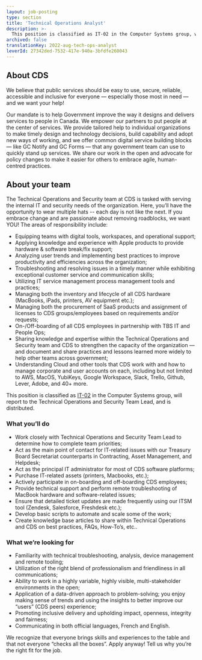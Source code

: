 ```yaml
---
layout: job-posting
type: section
title: 'Technical Operations Analyst'
description: >-
  This position is classified as IT-02 in the Computer Systems group, will report to the Technical Operations and Security Team Lead, and is distributed.
archived: false
translationKey: 2022-aug-tech-ops-analyst
leverId: 27342ded-7532-417e-940a-3bfdfe260043
---
```


## About CDS 

We believe that public services should be easy to use, secure, reliable, accessible and inclusive for everyone — especially those most in need — and we want your help!

Our mandate is to help Government improve the way it designs and delivers services to people in Canada. We empower our partners to put people at the center of services. We provide tailored help to individual organizations to make timely design and technology decisions, build capability and adopt new ways of working, and we offer common digital service building blocks — like GC Notify and GC Forms — that any government team can use to quickly stand up services. We share our work in the open and advocate for policy changes to make it easier for others to embrace agile, human-centred practices.

## About your team

The Technical Operations and Security team at CDS is tasked with serving the internal IT and security needs of the organization. Here, you’ll have the opportunity to wear multiple hats -- each day is not like the next. If you embrace change and are passionate about removing roadblocks,  we want YOU! The areas of responsibility include:

- Equipping teams with digital tools, workspaces, and operational support;
- Applying knowledge and experience with Apple products to provide hardware & software break/fix support;
- Analyzing user trends and implementing best practices to improve productivity and efficiencies across the organization;
- Troubleshooting and resolving issues in a timely manner while exhibiting exceptional customer service and communication skills;
- Utilizing IT service management process management tools and practices;
- Managing both the inventory and lifecycle of all CDS hardware (MacBooks, iPads, printers, AV equipment etc.);
- Managing both the procurement of SaaS products and assignment of licenses to CDS groups/employees based on requirements and/or requests;
- On-/Off-boarding of all CDS employees in partnership with TBS IT and People Ops;
- Sharing knowledge and expertise within the Technical Operations and Security team and CDS to strengthen the capacity of the organization — and document and share practices and lessons learned more widely to help other teams across government;
- Understanding Cloud and other tools that CDS work with and how to manage corporate and user accounts on each, including but not limited to AWS, MacOS, YubiKeys, Google Workspace, Slack, Trello, Github, Lever, Adobe, and 40+ more.

This position is classified as [IT-02](https://www.tbs-sct.canada.ca/agreements-conventions/view-visualiser-eng.aspx?id=1) in the Computer Systems group, will report to the Technical Operations and Security Team Lead, and is distributed.

### What you’ll do

- Work closely with Technical Operations and Security Team Lead to determine how to complete team priorities;
- Act as the main point of contact for IT-related issues with our Treasury Board Secretariat counterparts in Contracting, Asset Management, and Helpdesk;
- Act as the principal IT administrator for most of CDS software platforms;
- Purchase IT-related assets (printers, Macbooks, etc.);
- Actively participate in on-boarding and off-boarding CDS employees; 
- Provide technical support and perform remote troubleshooting of MacBook hardware and software-related issues;
- Ensure that detailed ticket updates are made frequently using our ITSM tool (Zendesk, Salesforce, Freshdesk etc.); 
- Develop basic scripts to automate and scale some of the work;
- Create knowledge base articles to share within Technical Operations and CDS on best practices, FAQs, How-To’s, etc..

### What we’re looking for

- Familiarity with technical troubleshooting, analysis, device management and remote tooling;
- Utilization of the right blend of professionalism and friendliness in all communications;
- Ability to work in a highly variable, highly visible, multi-stakeholder environments in the open;
- Application of a data-driven approach to problem-solving; you enjoy making sense of trends and using the insights to better improve our “users” (CDS peers) experience;
- Promoting inclusive delivery and upholding impact, openness, integrity and fairness;
- Communicating in both official languages, French and English.

We recognize that everyone brings skills and experiences to the table and that not everyone “checks all the boxes”. Apply anyway! Tell us why you’re the right fit for the job.


